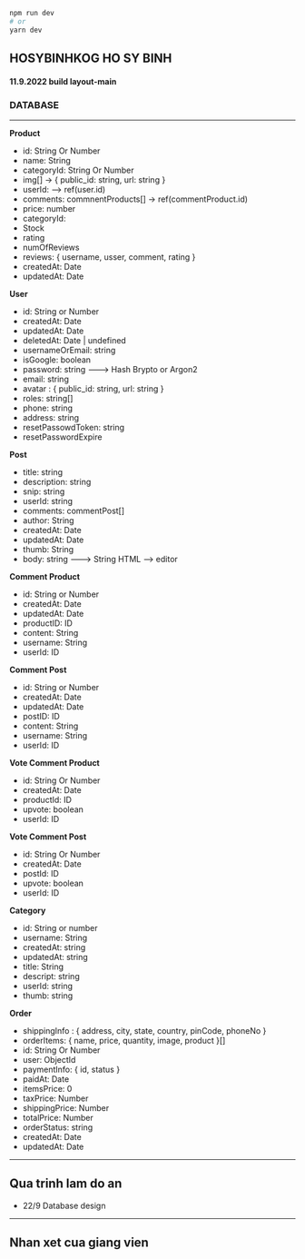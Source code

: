 ```bash
npm run dev
# or
yarn dev
```

## HOSYBINHKOG HO SY BINH

#### 11.9.2022 build layout-main

### DATABASE

---

**Product**

- id: String Or Number
- name: String
- categoryId: String Or Number
- img[] -> { public_id: string, url: string }
- userId: --> ref(user.id)
- comments: commnentProducts[] -> ref(commentProduct.id)
- price: number
- categoryId:
- Stock
- rating
- numOfReviews
- reviews: { username, usser, comment, rating }
- createdAt: Date
- updatedAt: Date

**User**

- id: String or Number
- createdAt: Date
- updatedAt: Date
- deletedAt: Date | undefined
- usernameOrEmail: string
- isGoogle: boolean
- password: string ---> Hash Brypto or Argon2
- email: string
- avatar : { public_id: string, url: string }
- roles: string[]
- phone: string
- address: string
- resetPassowdToken: string
- resetPasswordExpire

**Post**

- title: string
- description: string
- snip: string
- userId: string
- comments: commentPost[]
- author: String
- createdAt: Date
- updatedAt: Date
- thumb: String
- body: string ---> String HTML --> editor

**Comment Product**

- id: String or Number
- createdAt: Date
- updatedAt: Date
- productID: ID
- content: String
- username: String
- userId: ID

**Comment Post**

- id: String or Number
- createdAt: Date
- updatedAt: Date
- postID: ID
- content: String
- username: String
- userId: ID

**Vote Comment Product**

- id: String Or Number
- createdAt: Date
- productId: ID
- upvote: boolean
- userId: ID

**Vote Comment Post**

- id: String Or Number
- createdAt: Date
- postId: ID
- upvote: boolean
- userId: ID

**Category**

- id: String or number
- username: String
- createdAt: string
- updatedAt: string
- title: String
- descript: string
- userId: string
- thumb: string

**Order**

- shippingInfo : { address, city, state, country, pinCode, phoneNo }
- orderItems: { name, price, quantity, image, product }[]
- id: String Or Number
- user: ObjectId
- paymentInfo: { id, status }
- paidAt: Date
- itemsPrice: 0
- taxPrice: Number
- shippingPrice: Number
- totalPrice: Number
- orderStatus: string
- createdAt: Date
- updatedAt: Date

---

## **Qua trinh lam do an**

- 22/9 Database design

---

## **Nhan xet cua giang vien**
